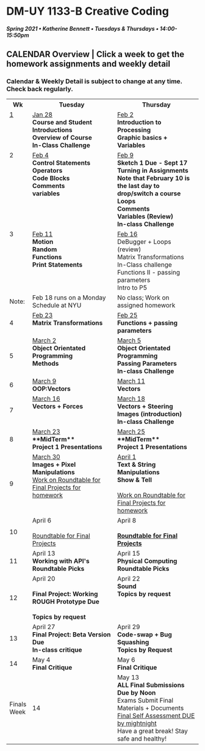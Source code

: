 # DM-UY 1133-B Creative Coding
##### Spring 2021 • Katherine Bennett • Tuesdays & Thursdays • 14:00-15:50pm 

## CALENDAR Overview | Click a week to get the homework assignments and weekly detail
### Calendar & Weekly Detail is subject to change at any time. Check back regularly.


<table>
<tr>
	<th width="4%">Wk</th> 
	<th width="48%">Tuesday</th> 
	<th width="48%">Thursday</th> 
</tr>
<tr>
	<td valign="top"><a href="week_1_detail.md">1</a></td>
	<td valign="top"><a href="week_1_detail.md">Jan 28</a><br><strong>Course and Student Introductions<br>Overview of Course<br>In-Class Challenge</strong></td>
	<td valign="top"><a href="week_1_detail.md">Feb 2</a><br><strong>Introduction to Processing <br>Graphic basics + Variables<br></strong><strong> </strong></td>
</tr>
<tr>
	<td valign="top"> 2 </td>
	<td valign="top"><a href="week_2_detail.md">Feb 4</a><br><strong>Control Statements<br>Operators<br>Code Blocks<br>Comments <br> variables <br></strong></td>
    <td valign="top"><a href="week_2_detail.md">Feb 9</a><br><strong>Sketch 1 Due - Sept 17<br>Turning in Assignments<br>
    Note that February 10 is the last day to drop/switch a course <br>
	Loops<br>
	Comments<br>
	Variables (Review)<br>
	In-class Challenge<br></strong></td>
</tr>
<tr>
	<td valign="top"> 3 </td>
	<td valign="top"><a href="week_3_detail.md">Feb 11</a><br><strong>Motion<br>Random<br>Functions<br>Print Statements<br>
	</strong>
	</td>
	<td valign="top"><a href="week_3_detail.md">Feb 16</a><br>DeBugger + Loops (review)<br>
	Matrix Transformations <br>In-Class challenge<br>
	Functions II - passing parameters <br>
	Intro to P5 <br>
	</td>
</tr>
<tr>
	<td>Note: </td>
	<td valign="top"> Feb 18 runs on a Monday Schedule at NYU </td>
	<td> No class; Work on assigned homework </td>
</tr>
<tr>
	<td>4</td>
	<td valign="top"><a href="week_4_detail.md">Feb 23</a><br><strong>Matrix Transformations <br> </strong>
	</td>
	<td valign="top"><a href="week_4_detail.md">Feb 25</a><br><strong> Functions + passing parameters<br></strong>
	</td>
</tr>
<tr>
	<td>5</td>
	<td valign="top"><a href="week_5_detail.md">March 2</a><br>	<strong>Object Orientated Programming <br>Methods <br></strong>
	<td valign="top"><a href="week_5_detail.md">March 5</a><br>
		<strong>Object Orientated Programming <br>Passing Parameters <br>In-class Challenge <br></strong>
	</td>
</tr>
<tr>
	<td> 6 </td>
	<td valign="top"><a href="week_6_detail.md">March 9</a><br><strong>OOP:Vectors<br></strong></td>
	<td valign="top"><a href="week_6_detail.md">March 11</a><br><strong>Vectors </strong></td>
</tr>
<tr>
	<td> 7 </td>
	<td valign="top"><a href="week_7_detail.md">March 16</a><br><strong> Vectors + Forces<br></strong>	</td>
	<td valign = "top"> <a href="week_7_detail.md">March 18</a><br><strong>Vectors + Steering <br> Images (introduction)<br>In-class Challenge <br></strong></td>
</tr>
<td>8</td>
	<td valign="top"><a href="week_8_detail.md">March 23</a><br><strong>**MidTerm** <br>Project 1 Presentations <br></strong>
	</td>
	<td valign="top"><a href="week_8_detail.md">March 25</a><br><strong>**MidTerm** <br>Project 1 Presentations <br>
	</strong>
	</td>
</tr>
<tr>
	<td> 9 </td>
	<td valign="top"><a href="week_9_detail.md">March 30</a><br><strong>Images + Pixel Manipulations</strong> <br>
		<a href = "RoundTable.md">Work on Roundtable for Final Projects for homework</a> <br>
	</td>
	<td valign="top"><a href="week_9_detail.md">April 1</a><br><strong>Text & String Manipulations	<br>Show & Tell <br></strong><br><a href = "RoundTable.md">Work on Roundtable for Final Projects for homework</a> <br>
	</td>
</tr>
<tr>
	<td>10</td>
	<td valign="top"> April 6<br><Data><br><a href = "RoundTable.md"> Roundtable for Final Projects</a> <br>
	</td>
	<td valign="top">April 8<br><Data><br><strong><a href = "RoundTable.md">Roundtable for Final Projects 	</a> </strong>
	</td>	
</tr>
<tr>
	<td>11</td>
	<td valign="top">April 13<br><strong>Working with API's<br> Roundtable Picks<br></strong>	
	</td>
	<td valign="top">April 15<br><strong>Physical Computing<br> Roundtable Picks<br></strong>
	</td>
</tr>
<tr>
	<td>12</td>
	<td valign="top">April 20<br><br> <strong>Final Project: Working ROUGH Prototype Due <br>
	<br>Topics by request<br></strong>
	</td>
	<td valign="top">April 22<br><strong>Sound<br>Topics by request<br></strong>
	</td>
</tr>
<tr>	
	<td>13</td><td valign="top">April 27<br><strong>
	Final Project: Beta Version Due <br>In-class critique <br></strong>	
	</td>
	<td valign="top">April 29<br><strong>
		Code-swap + Bug Squashing <br>
		Topics by Request <br></strong></td>	
</tr>
<tr>	
	<td>14</td><td valign="top">May 4<br><strong>Final Critique</strong>
	</td>
	<td valign="top">May 6<br><strong>Final Critique</strong>
	</td>
</tr>
<tr><td>Finals Week</td>	
	<td>14</td><td valign="top">May 13<br><strong>ALL Final Submissions Due by Noon</strong><br>Exams Submit Final Materials + Documents <br><a href = "Final_Deliverables.md">Final Self Assessment DUE by mightnight</a><br>Have a great break! Stay safe and healthy!<br></strong>
	</td>
<tr>
</table>